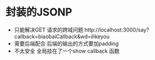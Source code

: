 # 封装的JSONP

- 只能解决GET 请求的跨域问题
http://localhost:3000/say?callback=biaobaiCallback&wd=ilikeyou
- 需要后端配合
     后端的输出的方式要加padding
- 不太安全
     全局挂在了一个show callback 函数